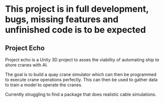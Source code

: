 # This project is in full development, bugs, missing features and unfinished code is to be expected

## Project Echo

Project echo is a Unity 3D project to asses the viability of automating ship to shore cranes with AI.

The goal is to build a quay crane simulator which can then be programmed to execute crane operations perfectly. This can then be used to gather data to train a model to operate the cranes.

Currently struggling to find a package that does realistic cable simulations.
